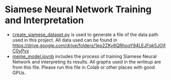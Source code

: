# Siamese Neural Network Training and Interpretation

- [create_siamese_dataset.py](https://github.com/MaoYingrong/macs30135_final/blob/main/create_siamese_dataset.py) is used to generate a file of the data path used in this project. All data used can be found in https://drive.google.com/drive/folders/1ep2ZKy6QRhooY94LEJFqk5JOjfC0yPvx
- [meme_model.ipynb](https://github.com/MaoYingrong/macs30135_final/blob/main/meme_model.ipynb) includes the process of training Siamese Neural Network and interpreting its results. All graphs used in the writeup are from this file. Please run this file in Colab or other places with good GPUs.
